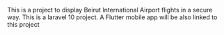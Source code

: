 This is a project to display Beirut International Airport flights in a secure way.
This is a laravel 10 project.
A Flutter mobile app will be also linked to this project
